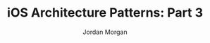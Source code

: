 ---
layout: post
tags: ["Series"]
title: "iOS Architecture Patterns: Part 3"
author: Jordan Morgan
description: "Our third and final discussion on common iOS archiecture patterns, and perhaps the most important. Let's chat MVC."
image: /assets/images/logo.png
---